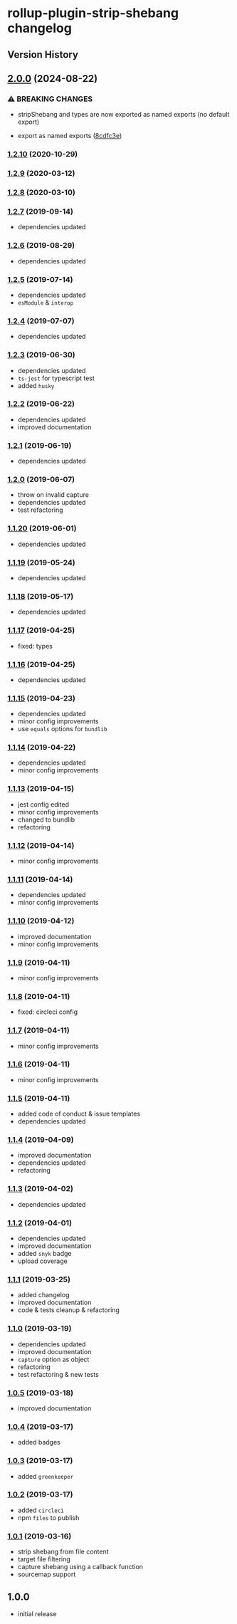 # rollup-plugin-strip-shebang changelog

## Version History

## [2.0.0](https://github.com/manferlo81/rollup-plugin-strip-shebang/compare/v1.2.10...v2.0.0) (2024-08-22)


### ⚠ BREAKING CHANGES

* stripShebang and types are now exported as named exports (no default export)

* export as named exports ([8cdfc3e](https://github.com/manferlo81/rollup-plugin-strip-shebang/commit/8cdfc3e563d9a867279a613fddfec282a04436ce))

### [1.2.10](https://github.com/manferlo81/rollup-plugin-strip-shebang/compare/v1.2.9...v1.2.10) (2020-10-29)

### [1.2.9](https://github.com/manferlo81/rollup-plugin-strip-shebang/compare/v1.2.8...v1.2.9) (2020-03-12)

### [1.2.8](https://github.com/manferlo81/rollup-plugin-strip-shebang/compare/v1.2.7...v1.2.8) (2020-03-10)

### [1.2.7](https://github.com/manferlo81/rollup-plugin-strip-shebang/compare/v1.2.6...v1.2.7) (2019-09-14)

* dependencies updated

### [1.2.6](https://github.com/manferlo81/rollup-plugin-strip-shebang/compare/v1.2.5...v1.2.6) (2019-08-29)

* dependencies updated

### [1.2.5](https://github.com/manferlo81/rollup-plugin-strip-shebang/compare/v1.2.4...v1.2.5) (2019-07-14)

* dependencies updated
* `esModule` & `interop`

### [1.2.4](https://github.com/manferlo81/rollup-plugin-strip-shebang/compare/v1.2.3...v1.2.4) (2019-07-07)

* dependencies updated

### [1.2.3](https://github.com/manferlo81/rollup-plugin-strip-shebang/compare/v1.2.2...v1.2.3) (2019-06-30)

* dependencies updated
* `ts-jest` for typescript test
* added `husky`

### [1.2.2](https://github.com/manferlo81/rollup-plugin-strip-shebang/compare/v1.2.1...v1.2.2) (2019-06-22)

* dependencies updated
* improved documentation

### [1.2.1](https://github.com/manferlo81/rollup-plugin-strip-shebang/compare/v1.2.0...v1.2.1) (2019-06-19)

* dependencies updated

### [1.2.0](https://github.com/manferlo81/rollup-plugin-strip-shebang/compare/v1.1.20...v1.2.0) (2019-06-07)

* throw on invalid capture
* dependencies updated
* test refactoring

### [1.1.20](https://github.com/manferlo81/rollup-plugin-strip-shebang/compare/v1.1.19...v1.1.20) (2019-06-01)

* dependencies updated

### [1.1.19](https://github.com/manferlo81/rollup-plugin-strip-shebang/compare/v1.1.18...v1.1.19) (2019-05-24)

* dependencies updated

### [1.1.18](https://github.com/manferlo81/rollup-plugin-strip-shebang/compare/v1.1.17...v1.1.18) (2019-05-17)

* dependencies updated

### [1.1.17](https://github.com/manferlo81/rollup-plugin-strip-shebang/compare/v1.1.16...v1.1.17) (2019-04-25)

* fixed: types

### [1.1.16](https://github.com/manferlo81/rollup-plugin-strip-shebang/compare/v1.1.15...v1.1.16) (2019-04-25)

* dependencies updated

### [1.1.15](https://github.com/manferlo81/rollup-plugin-strip-shebang/compare/v1.1.14...v1.1.15) (2019-04-23)

* dependencies updated
* minor config improvements
* use `equals` options for `bundlib`

### [1.1.14](https://github.com/manferlo81/rollup-plugin-strip-shebang/compare/v1.1.13...v1.1.14) (2019-04-22)

* dependencies updated
* minor config improvements

### [1.1.13](https://github.com/manferlo81/rollup-plugin-strip-shebang/compare/v1.1.12...v1.1.13) (2019-04-15)

* jest config edited
* minor config improvements
* changed to bundlib
* refactoring

### [1.1.12](https://github.com/manferlo81/rollup-plugin-strip-shebang/compare/v1.1.11...v1.1.12) (2019-04-14)

* minor config improvements

### [1.1.11](https://github.com/manferlo81/rollup-plugin-strip-shebang/compare/v1.1.10...v1.1.11) (2019-04-14)

* dependencies updated
* minor config improvements

### [1.1.10](https://github.com/manferlo81/rollup-plugin-strip-shebang/compare/v1.1.9...v1.1.10) (2019-04-12)

* improved documentation
* minor config improvements

### [1.1.9](https://github.com/manferlo81/rollup-plugin-strip-shebang/compare/v1.1.8...v1.1.9) (2019-04-11)

* minor config improvements

### [1.1.8](https://github.com/manferlo81/rollup-plugin-strip-shebang/compare/v1.1.7...v1.1.8) (2019-04-11)

* fixed: circleci config

### [1.1.7](https://github.com/manferlo81/rollup-plugin-strip-shebang/compare/v1.1.6...v1.1.7) (2019-04-11)

* minor config improvements

### [1.1.6](https://github.com/manferlo81/rollup-plugin-strip-shebang/compare/v1.1.5...v1.1.6) (2019-04-11)

* minor config improvements

### [1.1.5](https://github.com/manferlo81/rollup-plugin-strip-shebang/compare/v1.1.4...v1.1.5) (2019-04-11)

* added code of conduct & issue templates
* dependencies updated

### [1.1.4](https://github.com/manferlo81/rollup-plugin-strip-shebang/compare/v1.1.3...v1.1.4) (2019-04-09)

* improved documentation
* dependencies updated
* refactoring

### [1.1.3](https://github.com/manferlo81/rollup-plugin-strip-shebang/compare/v1.1.2...v1.1.3) (2019-04-02)

* dependencies updated

### [1.1.2](https://github.com/manferlo81/rollup-plugin-strip-shebang/compare/v1.1.1...v1.1.2) (2019-04-01)

* dependencies updated
* improved documentation
* added `snyk` badge
* upload coverage

### [1.1.1](https://github.com/manferlo81/rollup-plugin-strip-shebang/compare/v1.1.0...v1.1.1) (2019-03-25)

* added changelog
* improved documentation
* code & tests cleanup & refactoring

### [1.1.0](https://github.com/manferlo81/rollup-plugin-strip-shebang/compare/v1.0.5...v1.1.0) (2019-03-19)

* dependencies updated
* improved documentation
* `capture` option as object
* refactoring
* test refactoring & new tests

### [1.0.5](https://github.com/manferlo81/rollup-plugin-strip-shebang/compare/v1.0.4...v1.0.5) (2019-03-18)

* improved documentation

### [1.0.4](https://github.com/manferlo81/rollup-plugin-strip-shebang/compare/v1.0.3...v1.0.4) (2019-03-17)

* added badges

### [1.0.3](https://github.com/manferlo81/rollup-plugin-strip-shebang/compare/v1.0.2...v1.0.3) (2019-03-17)

* added `greenkeeper`

### [1.0.2](https://github.com/manferlo81/rollup-plugin-strip-shebang/compare/v1.0.1...v1.0.2) (2019-03-17)

* added `circleci`
* npm `files` to publish

### [1.0.1](https://github.com/manferlo81/rollup-plugin-strip-shebang/compare/ebbd7931f056c8f700835399cc37a013ecb0033a...v1.0.1) (2019-03-16)

* strip shebang from file content
* target file filtering
* capture shebang using a callback function
* sourcemap support

## 1.0.0

* initial release
